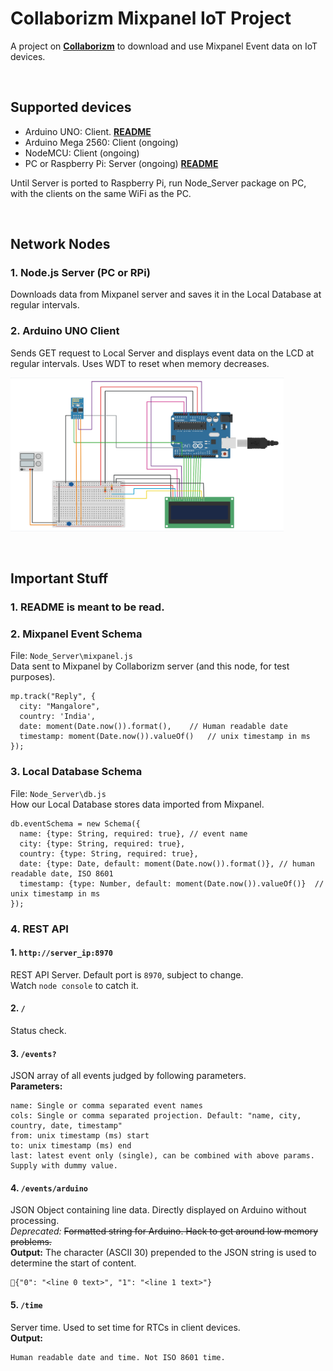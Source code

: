 # **Collaborizm Mixpanel IoT Project**
A project on **[Collaborizm](https://www.collaborizm.com/)** to download and use Mixpanel Event data on IoT devices.

&nbsp;

## **Supported devices**
* Arduino UNO: Client.  **[README](https://github.com/aharshac/Collaborizm_Mixpanel_IoT/blob/master/Arduino_UNO_Client/README.md)**
* Arduino Mega 2560: Client (ongoing)
* NodeMCU: Client (ongoing)
* PC or Raspberry Pi: Server (ongoing)  **[README](https://github.com/aharshac/Collaborizm_Mixpanel_IoT/blob/master/Node_Server/README.md)**

Until Server is ported to Raspberry Pi, run Node_Server package on PC, with the clients on the same WiFi as the PC.

&nbsp;

## **Network Nodes**
### 1. Node.js Server (PC or RPi)
Downloads data from Mixpanel server and saves it in the Local Database at regular intervals.

### 2. Arduino UNO Client
Sends GET request to Local Server and displays event data on the LCD at regular intervals. Uses WDT to reset when memory decreases.

<img src="https://github.com/aharshac/Collaborizm_Mixpanel_IoT/raw/master/Arduino_UNO_Client/Circuit%20Diagram.png" width="437" height="246" />

&nbsp;

## **Important Stuff**
### 1. **README** is meant to be read.

### 2. **Mixpanel Event Schema**
File: ``Node_Server\mixpanel.js``  
Data sent to Mixpanel by Collaborizm server (and this node, for test purposes).
```
mp.track("Reply", {
  city: "Mangalore",
  country: 'India',
  date: moment(Date.now()).format(),	// Human readable date
  timestamp: moment(Date.now()).valueOf()	// unix timestamp in ms
});
```

### 3. **Local Database Schema**
File: ``Node_Server\db.js``  
How our Local Database stores data imported from Mixpanel.
```
db.eventSchema = new Schema({
  name: {type: String, required: true}, // event name
  city: {type: String, required: true},
  country: {type: String, required: true},
  date: {type: Date, default: moment(Date.now()).format()}, // human readable date, ISO 8601
  timestamp: {type: Number, default: moment(Date.now()).valueOf()}	// unix timestamp in ms
});
```

### 4. **REST API**
#### 1. ``http://server_ip:8970``
REST API Server. Default port is ``8970``, subject to change.   
Watch ``node console`` to catch it.

#### 2.  ``/``  
Status check.

#### 3.  ``/events?``   
JSON array of all events judged by following parameters.   
**Parameters:**
```
name: Single or comma separated event names
cols: Single or comma separated projection. Default: "name, city, country, date, timestamp"
from: unix timestamp (ms) start
to: unix timestamp (ms) end
last: latest event only (single), can be combined with above params. Supply with dummy value.
```   

#### 4.  ``/events/arduino``    
JSON Object containing line data. Directly displayed on Arduino without processing.  
_Deprecated:_ ~~Formatted string for Arduino. Hack to get around low memory problems.~~   
**Output:**  The character (ASCII 30) prepended to the JSON string is used to determine the start of content.  
```
{"0": "<line 0 text>", "1": "<line 1 text>"}    
```

#### 5.  ``/time``    
Server time. Used to set time for RTCs in client devices.   
**Output:**   
```
Human readable date and time. Not ISO 8601 time.
```
